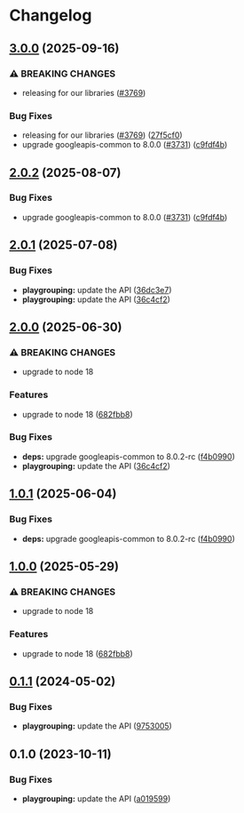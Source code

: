 # Changelog

## [3.0.0](https://github.com/googleapis/google-api-nodejs-client/compare/playgrouping-v2.0.1...playgrouping-v3.0.0) (2025-09-16)


### ⚠ BREAKING CHANGES

* releasing for our libraries ([#3769](https://github.com/googleapis/google-api-nodejs-client/issues/3769))

### Bug Fixes

* releasing for our libraries ([#3769](https://github.com/googleapis/google-api-nodejs-client/issues/3769)) ([27f5cf0](https://github.com/googleapis/google-api-nodejs-client/commit/27f5cf0a0190a5e8e8bf970f7a7cf77c409f093e))
* upgrade googleapis-common to 8.0.0  ([#3731](https://github.com/googleapis/google-api-nodejs-client/issues/3731)) ([c9fdf4b](https://github.com/googleapis/google-api-nodejs-client/commit/c9fdf4b34d6c9bcf608eee35dd281d4680be9797))

## [2.0.2](https://github.com/googleapis/google-api-nodejs-client/compare/playgrouping-v2.0.1...playgrouping-v2.0.2) (2025-08-07)


### Bug Fixes

* upgrade googleapis-common to 8.0.0  ([#3731](https://github.com/googleapis/google-api-nodejs-client/issues/3731)) ([c9fdf4b](https://github.com/googleapis/google-api-nodejs-client/commit/c9fdf4b34d6c9bcf608eee35dd281d4680be9797))

## [2.0.1](https://github.com/googleapis/google-api-nodejs-client/compare/playgrouping-v2.0.0...playgrouping-v2.0.1) (2025-07-08)


### Bug Fixes

* **playgrouping:** update the API ([36dc3e7](https://github.com/googleapis/google-api-nodejs-client/commit/36dc3e76f53d70efafdf0141457101a252dfcf0f))
* **playgrouping:** update the API ([36c4cf2](https://github.com/googleapis/google-api-nodejs-client/commit/36c4cf28e4f439b927537f2ef2285ca0660edd78))

## [2.0.0](https://github.com/googleapis/google-api-nodejs-client/compare/playgrouping-v1.0.1...playgrouping-v2.0.0) (2025-06-30)


### ⚠ BREAKING CHANGES

* upgrade to node 18

### Features

* upgrade to node 18 ([682fbb8](https://github.com/googleapis/google-api-nodejs-client/commit/682fbb869189ae92b3e9a194d37d0548af0c1f92))


### Bug Fixes

* **deps:** upgrade googleapis-common to 8.0.2-rc ([f4b0990](https://github.com/googleapis/google-api-nodejs-client/commit/f4b099071040cfbcfe4a2e7d487d45ee93b369e0))
* **playgrouping:** update the API ([36c4cf2](https://github.com/googleapis/google-api-nodejs-client/commit/36c4cf28e4f439b927537f2ef2285ca0660edd78))

## [1.0.1](https://github.com/googleapis/google-api-nodejs-client/compare/playgrouping-v1.0.0...playgrouping-v1.0.1) (2025-06-04)


### Bug Fixes

* **deps:** upgrade googleapis-common to 8.0.2-rc ([f4b0990](https://github.com/googleapis/google-api-nodejs-client/commit/f4b099071040cfbcfe4a2e7d487d45ee93b369e0))

## [1.0.0](https://github.com/googleapis/google-api-nodejs-client/compare/playgrouping-v0.1.1...playgrouping-v1.0.0) (2025-05-29)


### ⚠ BREAKING CHANGES

* upgrade to node 18

### Features

* upgrade to node 18 ([682fbb8](https://github.com/googleapis/google-api-nodejs-client/commit/682fbb869189ae92b3e9a194d37d0548af0c1f92))

## [0.1.1](https://github.com/googleapis/google-api-nodejs-client/compare/playgrouping-v0.1.0...playgrouping-v0.1.1) (2024-05-02)


### Bug Fixes

* **playgrouping:** update the API ([9753005](https://github.com/googleapis/google-api-nodejs-client/commit/9753005a61f6aeaab0e433f2691b635508721923))

## 0.1.0 (2023-10-11)


### Bug Fixes

* **playgrouping:** update the API ([a019599](https://github.com/googleapis/google-api-nodejs-client/commit/a0195992d1d0eabd978ef93e8216d8c2231076af))
